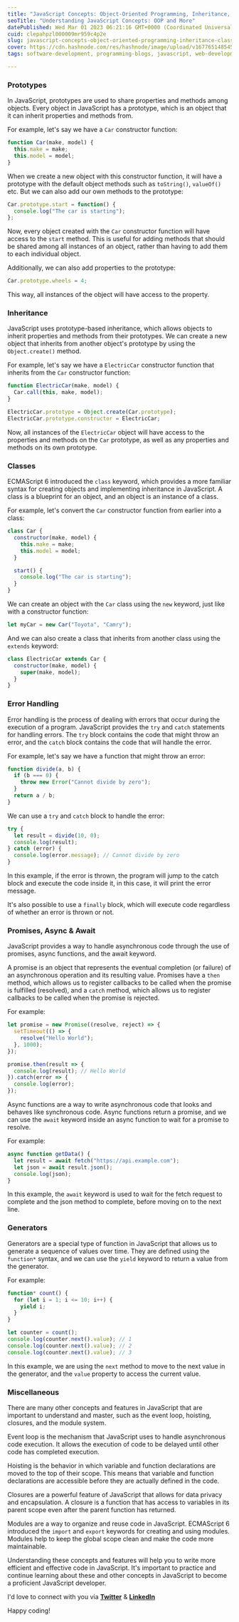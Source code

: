 ```yaml
---
title: "JavaScript Concepts: Object-Oriented Programming, Inheritance, Classes, Error Handling, Asynchronous Programming, Generators, and More"
seoTitle: "Understanding JavaScript Concepts: OOP and More"
datePublished: Wed Mar 01 2023 06:21:16 GMT+0000 (Coordinated Universal Time)
cuid: clepahpzl000009mr959c4p2e
slug: javascript-concepts-object-oriented-programming-inheritance-classes-error-handling-asynchronous-programming-generators-and-more
cover: https://cdn.hashnode.com/res/hashnode/image/upload/v1677651485457/bd695427-aa75-4eeb-b9d3-8ed77ea289c4.jpeg
tags: software-development, programming-blogs, javascript, web-development, webdev

---
```


### **Prototypes**

In JavaScript, prototypes are used to share properties and methods among objects. Every object in JavaScript has a prototype, which is an object that it can inherit properties and methods from.

For example, let's say we have a `Car` constructor function:

```javascript
function Car(make, model) {
  this.make = make;
  this.model = model;
}
```

When we create a new object with this constructor function, it will have a prototype with the default object methods such as `toString()`, `valueOf()` etc. But we can also add our own methods to the prototype:

```javascript
Car.prototype.start = function() {
  console.log("The car is starting");
};
```

Now, every object created with the `Car` constructor function will have access to the `start` method. This is useful for adding methods that should be shared among all instances of an object, rather than having to add them to each individual object.

Additionally, we can also add properties to the prototype:

```javascript
Car.prototype.wheels = 4;
```

This way, all instances of the object will have access to the property.

### **Inheritance**

JavaScript uses prototype-based inheritance, which allows objects to inherit properties and methods from their prototypes. We can create a new object that inherits from another object's prototype by using the `Object.create()` method.

For example, let's say we have a `ElectricCar` constructor function that inherits from the `Car` constructor function:

```javascript
function ElectricCar(make, model) {
  Car.call(this, make, model);
}

ElectricCar.prototype = Object.create(Car.prototype);
ElectricCar.prototype.constructor = ElectricCar;
```

Now, all instances of the `ElectricCar` object will have access to the properties and methods on the `Car` prototype, as well as any properties and methods on its own prototype.

### **Classes**

ECMAScript 6 introduced the `class` keyword, which provides a more familiar syntax for creating objects and implementing inheritance in JavaScript. A class is a blueprint for an object, and an object is an instance of a class.

For example, let's convert the `Car` constructor function from earlier into a class:

```javascript
class Car {
  constructor(make, model) {
    this.make = make;
    this.model = model;
  }

  start() {
    console.log("The car is starting");
  }
}
```

We can create an object with the `Car` class using the `new` keyword, just like with a constructor function:

```javascript
let myCar = new Car("Toyota", "Camry");
```

And we can also create a class that inherits from another class using the `extends` keyword:

```javascript
class ElectricCar extends Car {
  constructor(make, model) {
    super(make, model);
  }
}
```

### **Error Handling**

Error handling is the process of dealing with errors that occur during the execution of a program. JavaScript provides the `try` and `catch` statements for handling errors. The `try` block contains the code that might throw an error, and the `catch` block contains the code that will handle the error.

For example, let's say we have a function that might throw an error:

```javascript
function divide(a, b) {
  if (b === 0) {
    throw new Error("Cannot divide by zero");
  }
  return a / b;
}
```

We can use a `try` and `catch` block to handle the error:

```javascript
try {
  let result = divide(10, 0);
  console.log(result);
} catch (error) {
  console.log(error.message); // Cannot divide by zero
}
```

In this example, if the error is thrown, the program will jump to the catch block and execute the code inside it, in this case, it will print the error message.

It's also possible to use a `finally` block, which will execute code regardless of whether an error is thrown or not.

### **Promises, Async & Await**

JavaScript provides a way to handle asynchronous code through the use of promises, async functions, and the await keyword.

A promise is an object that represents the eventual completion (or failure) of an asynchronous operation and its resulting value. Promises have a `then` method, which allows us to register callbacks to be called when the promise is fulfilled (resolved), and a `catch` method, which allows us to register callbacks to be called when the promise is rejected.

For example:

```javascript
let promise = new Promise((resolve, reject) => {
  setTimeout(() => {
    resolve("Hello World");
  }, 1000);
});

promise.then(result => {
  console.log(result); // Hello World
}).catch(error => {
  console.log(error);
});
```

Async functions are a way to write asynchronous code that looks and behaves like synchronous code. Async functions return a promise, and we can use the `await` keyword inside an async function to wait for a promise to resolve.

For example:

```javascript
async function getData() {
  let result = await fetch("https://api.example.com");
  let json = await result.json();
  console.log(json);
}
```

In this example, the `await` keyword is used to wait for the fetch request to complete and the json method to complete, before moving on to the next line.

### **Generators**

Generators are a special type of function in JavaScript that allows us to generate a sequence of values over time. They are defined using the `function*` syntax, and we can use the `yield` keyword to return a value from the generator.

For example:

```javascript
function* count() {
  for (let i = 1; i <= 10; i++) {
    yield i;
  }
}

let counter = count();
console.log(counter.next().value); // 1
console.log(counter.next().value); // 2
console.log(counter.next().value); // 3
```

In this example, we are using the `next` method to move to the next value in the generator, and the `value` property to access the current value.

### **Miscellaneous**

There are many other concepts and features in JavaScript that are important to understand and master, such as the event loop, hoisting, closures, and the module system.

Event loop is the mechanism that JavaScript uses to handle asynchronous code execution. It allows the execution of code to be delayed until other code has completed execution.

Hoisting is the behavior in which variable and function declarations are moved to the top of their scope. This means that variable and function declarations are accessible before they are actually defined in the code.

Closures are a powerful feature of JavaScript that allows for data privacy and encapsulation. A closure is a function that has access to variables in its parent scope even after the parent function has returned.

Modules are a way to organize and reuse code in JavaScript. ECMAScript 6 introduced the `import` and `export` keywords for creating and using modules. Modules help to keep the global scope clean and make the code more maintainable.

Understanding these concepts and features will help you to write more efficient and effective code in JavaScript. It's important to practice and continue learning about these and other concepts in JavaScript to become a proficient JavaScript developer.

I'd love to connect with you via [**Twitter**](https://twitter.com/bonaogeto) & [**LinkedIn**](https://www.linkedin.com/in/bonaventureogeto/)

Happy coding!